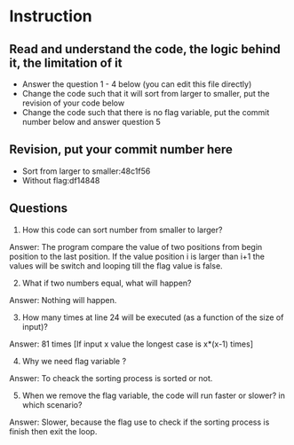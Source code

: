 ﻿# Instruction

## Read and understand the code, the logic behind it, the limitation of it
* Answer the question 1 - 4 below (you can edit this file directly)
* Change the code such that it will sort from larger to smaller, put the revision of your code below
* Change the code such that there is no flag variable, put the commit number below and answer question 5 


## Revision, put your commit number here
* Sort from larger to smaller:48c1f56
* Without flag:df14848

## Questions
1. How this code can sort number from smaller to larger?
 
Answer: The program compare the value of two positions from begin position to the last position. If the value position i is larger than i+1 the values will be switch and looping till the flag value is false.

2. What if two numbers equal, what will happen? 

Answer: Nothing will happen.

3. How many times at line 24 will be executed (as a function of the size of input)?

Answer:  81 times  [If input x value the longest case is x*(x-1) times]

4. Why we need flag variable ? 

Answer: To cheack the sorting process is sorted or not.

5. When we remove the flag variable, the code will run faster or slower? in which scenario? 

Answer: Slower, because the flag use to check if the sorting process is finish then exit the loop.
